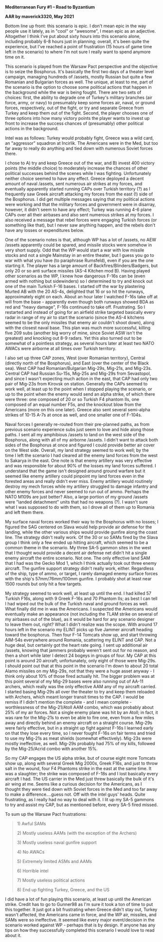 **<span class="underline">Mediterranean Fury \#1 – Road to
Byzantium</span>**

**<span class="underline">AAR by maverick3320, May 2021</span>**

Bottom line up front: this scenario is epic. I don't mean epic in the
way people use it lately, as in "cool" or "awesome", I mean epic as an
adjective. Altogether I think I've put about sixty hours into this
scenario alone, including probably 6-8 hours just in planning; overall,
it's been quite the experience, but I've reached a point of frustration
(15 hours of game time left in the scenario) to where I'm not sure I
really want to spend anymore time on it.

This scenario is played from the Warsaw Pact perspective and the
objective is to seize the Bosphorus. It's basically the first two days
of a theater level campaign, managing hundreds of /assets, mostly Russian
but quite a few Romanian and Bulgarian forces as well. The unique, at
least to me, part of the scenario is the option to choose some political
actions that happen in the background while the war is being fought.
There are two sets of choices: first, the ability to degrade one of
Turkey's military branches (air force, army, or navy) to presumably keep
some forces air, naval, or ground forces, respectively, out of the
fight, or try and separate Greece from Turkey and keep them out of the
fight. Second, the player chooses one of three options into how many
victory points the player wants to invest up front to increase the
success chances of (presumably) other political actions in the
background.

Intel was as follows: Turkey would probably fight, Greece was a wild
card, an "aggressor" squadron at Incirlik. The Americans were in the
Med, but too far away to really do anything and tied down with numerous
Soviet forces there.

I chose to A) try and keep Greece out of the war, and B) invest 400
victory points (the middle choice) to moderately increase the chances of
other political successes behind the scenes while I was fighting.
Unfortunately neither choice seemed to have any effect. Greece deployed
a decent amount of naval /assets, sent numerous air strikes at my forces,
and eventually apparently started running CAPs over Turkish territory
(?) as I frequently saw Greek aircraft attacking my forces from the east
(\!) side of the Bosphorus. I did get multiple messages saying that my
political actions were working and that the military forces and
government were in disarray, however, it didn't seem to have any effect;
Turkey was running 4-6 plane CAPs over all their airbases and also sent
numerous strikes at my forces. I also received a message that rebel
forces were engaging Turkish forces (or something like that), but I
never saw anything happen, and the rebels don't have any losses or
expenditures below.

One of the scenario notes is that, although WP has a lot of /assets, no
AEW /assets apparently could be spared, and missile stocks were somehow
in very short supply. Odd that the WP would start a war with low missile
stocks and not a single Mainstay in an entire theater, but I guess you
go to war with what you have (to paraphrase Rumsfeld), even if you are
the one starting it. The player has a large amount of
Backfires/Blinders/Badgers, but only 20 or so anti surface missiles
(AS-4 Kitchen mod B). Having played other scenarios as the WP, I knew
how dangerous F-16s can be (even armed with nothing but sidewinders) so
I determined to try and knock out one of the main Turkish F-16 bases. I
started off the war by plastering Murted AB with the 20 AS-4s, delighted
that 16 or so hit the runways, approximately eight on each. About an
hour later I watched F-16s take off at will from the base - apparently
even though both runways showed BDA as red and "heavy damage", F-16s
continued to take off. Frustrating. So I restarted and instead of going
for an airfield strike targeted basically every radar in range of my air
to start the scenario (since the AS-4 kitchens seemed to be the only
missiles that enemy air couldn't shoot down), along with the closest
naval base. This plan was much more successful, killing five 209 subs
(another big worry of mine, since Soviet ASW isn't the greatest) and
knocking out 8-9 radars. Yet this also turned out to be somewhat of a
pointless strategy, as several hours later at least two NATO AWACs were
airborne at all times over Turkish territory.

I also set up three CAP zones, West (over Romanian territory), Central
(directly north of the Bosphorus), and East (over the center of the
Black sea). West CAP had Romanian/Bulgarian Mig-29s, Mig-21s, and
Mig-23s. Central CAP had Russian Su-15s, Mig-25s and Mig-29s from
Sevastopol, and since I wasn't expecting much action in the east, that
CAP had only two pair of Mig-23s from Kirovsk on station. Generally the
CAPs seemed to work well, at least up to the point when I stopped
playing the scenario, or up to the point when the enemy would send an
alpha strike, of which there were three: one composed of 20 or so
Turkish F4 phantom IIs, one composed of an equal number F5s, and the
knockout blow from the Americans (more on this one later). Greece also
sent several semi-alpha strikes of 10-15 A-7s at once as well, and one
smaller one of F-104s.

Naval forces I generally re-routed from their pre-planned paths, as from
previous scenario experience subs just seem to love and hide along those
paths. I sent all my amphibious /assets to land on the west side of the
Bosphorus, along with all of my airborne /assets. I didn't want to attack
both sides of the Bosphorus at once and figured I could provide better
air cover on the West side. Overall, my land strategy seemed to work
well; by the time I left the scenario I had cleared all the enemy land
forces from the west to Sakarya in the east. One note is that enemy
artillery was very effective and was responsible for about 90% of the
losses my land forces suffered. I understand that the game isn't
designed around ground warfare but it seemed like enemy artillery could
pinpoint my land forces even in the forested areas and really didn't
ever miss. Enemy artillery would routinely destroy my mech forces while
my artillery struggled to damage infantry and other enemy forces and
never seemed to run out of ammo. Perhaps the NATO M109s are just better?
Also, a large portion of my ground /assets were "landed detachment" units
that had no weapons (?). I wasn't sure what I was supposed to do with
them, so I drove all of them up to Romania and left them there.

My surface naval forces worked their way to the Bosphorus with no
losses; I figured the SAG centered on Slava would help provide air
defense for the landing, while the other various ships would provide
gunfire along the coast line. The strategy didn't really work. Of the 30
or so SAMs fired by the Slava group I think only a few ended up hitting
aircraft, which seemed to be a common theme in the scenario. My three
SA-5 gammon sites in the west that I thought would provide a decent air
defense net didn't hit a single enemy aircraft the entire scenario. Not
one. The only effective land SAM that I had was the Gecko Mod 1, which I
think actually took out three enemy aircraft. The gunfire support
strategy didn't really work, either. Regardless of the ship, type of
ammo, or target, I rarely damaged enemy surface forces with the ship's
57mm/76mm/100mm gunfire. I probably shot at least near 1500 rounds but
only hit a few targets.

My strategy seemed to work well, at least up until the end. I had killed
57 Turkish F16s, along with 9 Greek F-16s and 70 Phantom IIs; as best I
can tell I had wiped out the bulk of the Turkish naval and ground forces
as well. What finally did me in was the Americans. I suspected the
Americans would eventually make an appearance (not including the TLAM
strike on several of my airbases out of the blue), as it would be hard
for any scenario designer to leave them out, right? What I didn't
realize was the scope. With around 17 hours left in the scenario my
ELINT picks up five Jammer aircraft heading toward the bosphorus. Then
four F-14 Tomcats show up, and start throwing AIM-54s everywhere around
Romania, scattering my ELINT and CAP. Not a huge deal, but certainly got
the heart rate going. I sent up additional air /assets, knowing that
jammers probably weren't sent out for no reason, and then a short while
later I detect 24 bogeys in groups of four. My CAP at this point is
around 20 aircraft; unfortunately, only eight of those were Mig-29s. I
should point out that at this point in the scenario I'm down to about 20
total Alamo missiles on my Mig-29s, not that they were a huge asset
anyway - I think only about 10% of those fired actually hit. The bigger
problem was at this point several of my Mig-29 bases were also running
out of AA-11 archers, which really was the only effective AAM any of my
aircraft carried. I started basing Mig-29s all over the theater to try
and keep them reloaded with Archers, which meant longer transit times to
the CAP. I would be remiss if I didn't mention the complete - and I mean
complete - worthlessness of the Mig-21/Atoll AAM combo, which was
probably about 25% of my air forces. Not a single enemy plane was hit by
an Atoll; in fact, it was rare for the Mig-21s to even be able to fire
one, even from a few miles away and directly behind an enemy aircraft on
a straight course. Mig-29s were fairly effective, but in a straight up
fight against F-16s I learned early on that they lose every time, so I
never fought F-16s on fair terms and tried to use my Mig-21s as meat
shields (somewhat effectively). Mig-23s were mostly ineffective, as
well. Mig-29s probably had 75% of my kills, followed by the Mig-25/Acrid
combo with another 15%.

So my CAP engages the US alpha strike, but of course eight more Tomcats
show up, along with several Greek Mig 2000s, Greek F16s, and just to
throw salt in the wound, four F4 Phantoms strike in the east at the same
time. It was a slaughter; the strike was composed of F-18s and I lost
basically every aircraft I had. The US carrier in the Med just threw
basically the bulk of it's air wing at me. Seems like a curious decision
for the Americans, as I thought they were tied down with Soviet forces
in the Med and too far away to make a difference....guess not. Off with
the intel guys' heads. Quite frustrating, as I really had no way to deal
with it. I lit up my SA-5 gammons to try and assist my CAP, but as
mentioned before, every SA-5 fired missed.

To sum up the Warsaw Pact frustrations:

> 1\) Awful SAMs
> 
> 2\) Mostly useless AAMs (with the exception of the Archers)
> 
> 3\) Mostly useless naval gunfire support
> 
> 4\) No AWACs
> 
> 5\) Extremely limited ASMs and AAMs
> 
> 6\) Horrible intel
> 
> 7\) Mostly useless political actions
> 
> 8\) End up fighting Turkey, Greece, and the US

I did have a lot of fun playing this scenario, at least up until the
American strike. Credit has to go to Gunner98 as I'm sure it took a ton
of time to put this together. It just got a bit frustrating when Greece
didn't stay out, Turkey wasn't affected, the Americans came in force,
and the WP air, missiles, and SAMs were so ineffective. It seemed like
every major event/decision in the scenario worked against WP - perhaps
that is by design. If anyone has any tips on how they successfully
completed this scenario I would love to read about it.
